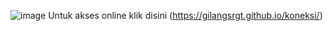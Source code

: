 ![image](https://github.com/user-attachments/assets/939b768d-0adc-4aff-a28c-46d7c091f202)
Untuk akses online klik disini (https://gilangsrgt.github.io/koneksi/)
